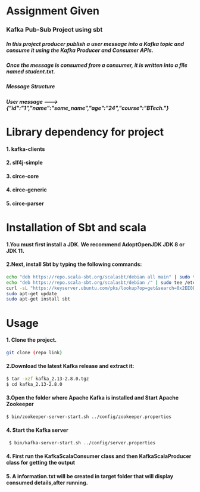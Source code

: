 # Assignment Given

### Kafka Pub-Sub Project using sbt
##### In this project producer publish a user message into a Kafka topic and consume it using the Kafka Producer and Consumer APIs.
##### Once the message is consumed from a consumer, it is written  into a file named student.txt.
##### Message Structure
##### User message --->{"id":"1","name":"some_name","age":"24","course":"BTech."}



#  Library dependency for project
#### 1. kafka-clients
#### 2. slf4j-simple
#### 3. circe-core
#### 4. circe-generic
#### 5. circe-parser



# Installation of Sbt and scala
#### 1.You must first install a JDK. We recommend AdoptOpenJDK JDK 8 or JDK 11.

#### 2.Next, install Sbt by typing the following commands:

```bash
echo "deb https://repo.scala-sbt.org/scalasbt/debian all main" | sudo tee /etc/apt/sources.list.d/sbt.list
echo "deb https://repo.scala-sbt.org/scalasbt/debian /" | sudo tee /etc/apt/sources.list.d/sbt_old.list
curl -sL "https://keyserver.ubuntu.com/pks/lookup?op=get&search=0x2EE0EA64E40A89B84B2DF73499E82A75642AC823" | sudo apt-key add
sudo apt-get update
sudo apt-get install sbt
```

# Usage

#### 1. Clone the project.
```bash
git clone (repo link)
```

#### 2.Download the latest Kafka release and extract it:
```bash
$ tar -xzf kafka_2.13-2.8.0.tgz
$ cd kafka_2.13-2.8.0
```


#### 3.Open the folder where Apache Kafka is installed and Start Apache Zookeeper
```bash
$ bin/zookeeper-server-start.sh ../config/zookeeper.properties

```
#### 4. Start the Kafka server
```bash
 $ bin/kafka-server-start.sh ../config/server.properties
```


#### 4. First run the KafkaScalaConsumer class and then KafkaScalaProducer class for getting the output

#### 5. A information.txt will be created in target folder that will display consumed details,after running.
